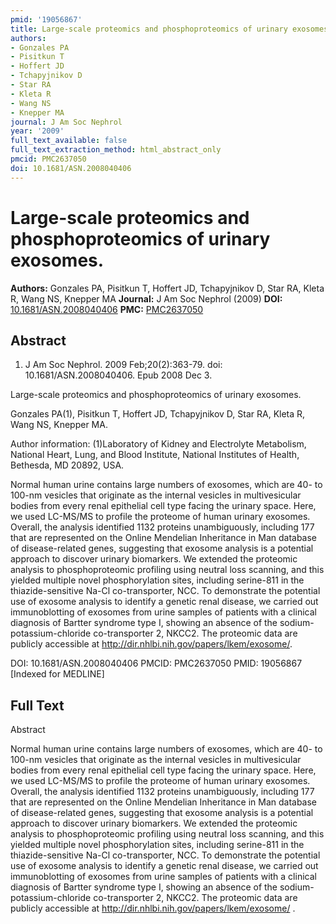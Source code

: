 ```yaml
---
pmid: '19056867'
title: Large-scale proteomics and phosphoproteomics of urinary exosomes.
authors:
- Gonzales PA
- Pisitkun T
- Hoffert JD
- Tchapyjnikov D
- Star RA
- Kleta R
- Wang NS
- Knepper MA
journal: J Am Soc Nephrol
year: '2009'
full_text_available: false
full_text_extraction_method: html_abstract_only
pmcid: PMC2637050
doi: 10.1681/ASN.2008040406
---
```


# Large-scale proteomics and phosphoproteomics of urinary exosomes.
**Authors:** Gonzales PA, Pisitkun T, Hoffert JD, Tchapyjnikov D, Star RA, Kleta R, Wang NS, Knepper MA
**Journal:** J Am Soc Nephrol (2009)
**DOI:** [10.1681/ASN.2008040406](https://doi.org/10.1681/ASN.2008040406)
**PMC:** [PMC2637050](https://www.ncbi.nlm.nih.gov/pmc/articles/PMC2637050/)

## Abstract

1. J Am Soc Nephrol. 2009 Feb;20(2):363-79. doi: 10.1681/ASN.2008040406. Epub
2008  Dec 3.

Large-scale proteomics and phosphoproteomics of urinary exosomes.

Gonzales PA(1), Pisitkun T, Hoffert JD, Tchapyjnikov D, Star RA, Kleta R, Wang 
NS, Knepper MA.

Author information:
(1)Laboratory of Kidney and Electrolyte Metabolism, National Heart, Lung, and 
Blood Institute, National Institutes of Health, Bethesda, MD 20892, USA.

Normal human urine contains large numbers of exosomes, which are 40- to 100-nm 
vesicles that originate as the internal vesicles in multivesicular bodies from 
every renal epithelial cell type facing the urinary space. Here, we used 
LC-MS/MS to profile the proteome of human urinary exosomes. Overall, the 
analysis identified 1132 proteins unambiguously, including 177 that are 
represented on the Online Mendelian Inheritance in Man database of 
disease-related genes, suggesting that exosome analysis is a potential approach 
to discover urinary biomarkers. We extended the proteomic analysis to 
phosphoproteomic profiling using neutral loss scanning, and this yielded 
multiple novel phosphorylation sites, including serine-811 in the 
thiazide-sensitive Na-Cl co-transporter, NCC. To demonstrate the potential use 
of exosome analysis to identify a genetic renal disease, we carried out 
immunoblotting of exosomes from urine samples of patients with a clinical 
diagnosis of Bartter syndrome type I, showing an absence of the 
sodium-potassium-chloride co-transporter 2, NKCC2. The proteomic data are 
publicly accessible at http://dir.nhlbi.nih.gov/papers/lkem/exosome/.

DOI: 10.1681/ASN.2008040406
PMCID: PMC2637050
PMID: 19056867 [Indexed for MEDLINE]

## Full Text

Abstract

Normal human urine contains large numbers of exosomes, which are 40- to 100-nm vesicles that originate as the internal vesicles in multivesicular bodies from every renal epithelial cell type facing the urinary space. Here, we used LC-MS/MS to profile the proteome of human urinary exosomes. Overall, the analysis identified 1132 proteins unambiguously, including 177 that are represented on the Online Mendelian Inheritance in Man database of disease-related genes, suggesting that exosome analysis is a potential approach to discover urinary biomarkers. We extended the proteomic analysis to phosphoproteomic profiling using neutral loss scanning, and this yielded multiple novel phosphorylation sites, including serine-811 in the thiazide-sensitive Na-Cl co-transporter, NCC. To demonstrate the potential use of exosome analysis to identify a genetic renal disease, we carried out immunoblotting of exosomes from urine samples of patients with a clinical diagnosis of Bartter syndrome type I, showing an absence of the sodium-potassium-chloride co-transporter 2, NKCC2. The proteomic data are publicly accessible at http://dir.nhlbi.nih.gov/papers/lkem/exosome/ .
